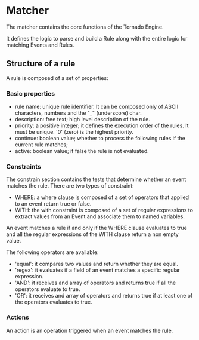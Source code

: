 # Matcher

The matcher contains the core functions of the Tornado Engine.

It defines the logic to parse and build a Rule along with the
entire logic for matching Events and Rules. 

## Structure of a rule
A rule is composed of a set of properties:

### Basic properties

- rule name: unique rule identifier. It can be composed only of ASCII characters, numbers and the "_" (underscore) char.
- description: free text; high level description of the rule.
- priority: a positive integer; it defines the execution order of the rules. It must be unique. '0' (zero) is the highest priority.
- continue: boolean value; whether to process the following rules if the current rule matches;
- active: boolean value; if false the rule is not evaluated.

### Constraints

The constrain section contains the tests that determine whether an event matches the rule.
There are two types of constraint:

- WHERE: a where clause is composed of a set of operators that applied to an event return true or false.
- WITH: the with constraint is composed of a set of regular expressions to extract values from an Event and associate them to named variables.

An event matches a rule if and only if the WHERE clause evaluates to true and all the regular expressions of the WITH clause return a non empty value.

The following operators are available:
- 'equal': it compares two values and return whether they are equal. 
- 'regex': it evaluates if a field of an event matches a specific regular expression.
- 'AND': it receives and array of operators and returns true if all the operators evaluate to true.
- 'OR': it receives and array of operators and returns true if at least one of the operators evaluates to true.

### Actions

An action is an operation triggered when an event matches the rule.  